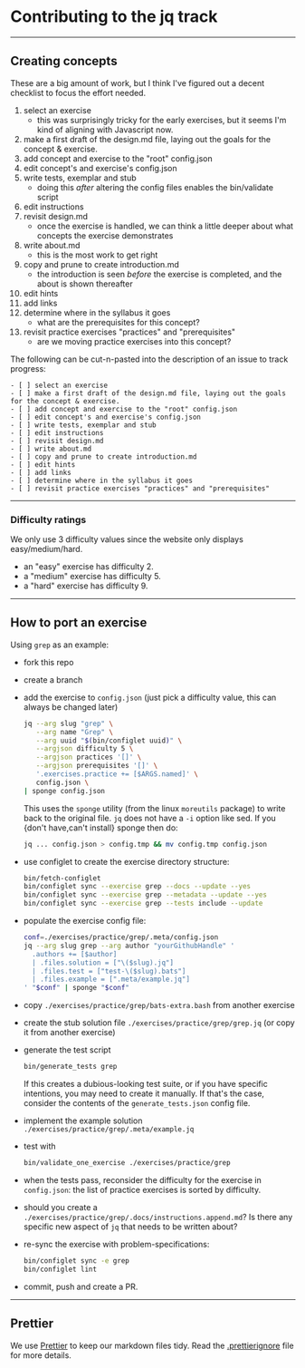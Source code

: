 # Contributing to the jq track

---

## Creating concepts

These are a big amount of work, but I think I've figured out a decent checklist to focus the effort needed.

1. select an exercise
   - this was surprisingly tricky for the early exercises, but it seems I'm kind of aligning with Javascript now.
1. make a first draft of the design.md file, laying out the goals for the concept & exercise.
1. add concept and exercise to the "root" config.json
1. edit concept's and exercise's config.json
1. write tests, exemplar and stub
   - doing this _after_ altering the config files enables the bin/validate script
1. edit instructions
1. revisit design.md
   - once the exercise is handled, we can think a little deeper about what concepts the exercise demonstrates
1. write about.md
   - this is the most work to get right
1. copy and prune to create introduction.md
   - the introduction is seen _before_ the exercise is completed, and the about is shown thereafter
1. edit hints
1. add links
1. determine where in the syllabus it goes
   - what are the prerequisites for this concept?
1. revisit practice exercises "practices" and "prerequisites"
   - are we moving practice exercises into this concept?

The following can be cut-n-pasted into the description of an issue to track progress:

```none
- [ ] select an exercise
- [ ] make a first draft of the design.md file, laying out the goals for the concept & exercise.
- [ ] add concept and exercise to the "root" config.json
- [ ] edit concept's and exercise's config.json
- [ ] write tests, exemplar and stub
- [ ] edit instructions
- [ ] revisit design.md
- [ ] write about.md
- [ ] copy and prune to create introduction.md
- [ ] edit hints
- [ ] add links
- [ ] determine where in the syllabus it goes
- [ ] revisit practice exercises "practices" and "prerequisites"
```

---

### Difficulty ratings

We only use 3 difficulty values since the website only displays easy/medium/hard.

- an "easy" exercise has difficulty 2.
- a "medium" exercise has difficulty 5.
- a "hard" exercise has difficulty 9.

---

## How to port an exercise

Using `grep` as an example:

- fork this repo
- create a branch
- add the exercise to `config.json` (just pick a difficulty value, this can always be changed later)

  ```sh
  jq --arg slug "grep" \
     --arg name "Grep" \
     --arg uuid "$(bin/configlet uuid)" \
     --argjson difficulty 5 \
     --argjson practices '[]' \
     --argjson prerequisites '[]' \
     '.exercises.practice += [$ARGS.named]' \
     config.json \
  | sponge config.json
  ```

  This uses the `sponge` utility (from the linux `moreutils` package) to write back to the original file.
  `jq` does not have a `-i` option like sed.
  If you {don't have,can't install} sponge then do:

  ```sh
  jq ... config.json > config.tmp && mv config.tmp config.json
  ```

- use configlet to create the exercise directory structure:

  ```sh
  bin/fetch-configlet
  bin/configlet sync --exercise grep --docs --update --yes
  bin/configlet sync --exercise grep --metadata --update --yes
  bin/configlet sync --exercise grep --tests include --update
  ```

- populate the exercise config file:

  ```sh
  conf=./exercises/practice/grep/.meta/config.json
  jq --arg slug grep --arg author "yourGithubHandle" '
    .authors += [$author]
    | .files.solution = ["\($slug).jq"]
    | .files.test = ["test-\($slug).bats"]
    | .files.example = [".meta/example.jq"]
  ' "$conf" | sponge "$conf"
  ```

- copy `./exercises/practice/grep/bats-extra.bash` from another exercise
- create the stub solution file `./exercises/practice/grep/grep.jq` (or copy it from another exercise)
- generate the test script

  ```sh
  bin/generate_tests grep
  ```

  If this creates a dubious-looking test suite, or if you have specific intentions, you may need to create it manually.
  If that's the case, consider the contents of the `generate_tests.json` config file.

- implement the example solution `./exercises/practice/grep/.meta/example.jq`
- test with

  ```sh
  bin/validate_one_exercise ./exercises/practice/grep
  ```

- when the tests pass, reconsider the difficulty for the exercise in `config.json`: the list of practice exercises is sorted by difficulty.
- should you create a `./exercises/practice/grep/.docs/instructions.append.md`?
  Is there any specific new aspect of `jq` that needs to be written about?
- re-sync the exercise with problem-specifications:

  ```sh
  bin/configlet sync -e grep
  bin/configlet lint
  ```

- commit, push and create a PR.

---

## Prettier

We use [Prettier][prettier] to keep our markdown files tidy.
Read the [.prettierignore][prettier-ignore] file for more details.

[prettier]: https://prettier.io
[prettier-ignore]: https://github.com/exercism/jq/blob/main/.prettierignore
